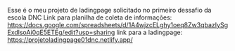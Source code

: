 Esse é o meu projeto de ladingpage solicitado no primeiro dessafio da escola DNC
Link para planilha de coleta de informações: https://docs.google.com/spreadsheets/d/1A4wjzcELghy1oeq8Zw3qbazIySgExdlsoAi0qE5ETEg/edit?usp=sharing
link para a ladingpage: https://projetoladingpage01dnc.netlify.app/

